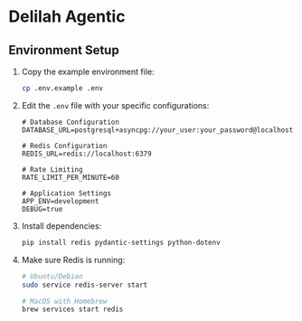 # Delilah Agentic

## Environment Setup

1. Copy the example environment file:
   ```bash
   cp .env.example .env
   ```

2. Edit the `.env` file with your specific configurations:
   ```env
   # Database Configuration
   DATABASE_URL=postgresql+asyncpg://your_user:your_password@localhost:5432/your_database
   
   # Redis Configuration
   REDIS_URL=redis://localhost:6379
   
   # Rate Limiting
   RATE_LIMIT_PER_MINUTE=60
   
   # Application Settings
   APP_ENV=development
   DEBUG=true
   ```

3. Install dependencies:
   ```bash
   pip install redis pydantic-settings python-dotenv
   ```

4. Make sure Redis is running:
   ```bash
   # Ubuntu/Debian
   sudo service redis-server start
   
   # MacOS with Homebrew
   brew services start redis
   ```
